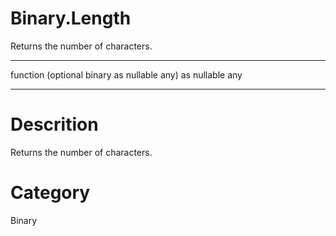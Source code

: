 ﻿# Binary.Length
Returns the number of characters.
***
function (optional binary as nullable any) as nullable any
***
# Descrition 
Returns the number of characters.
# Category 
Binary
